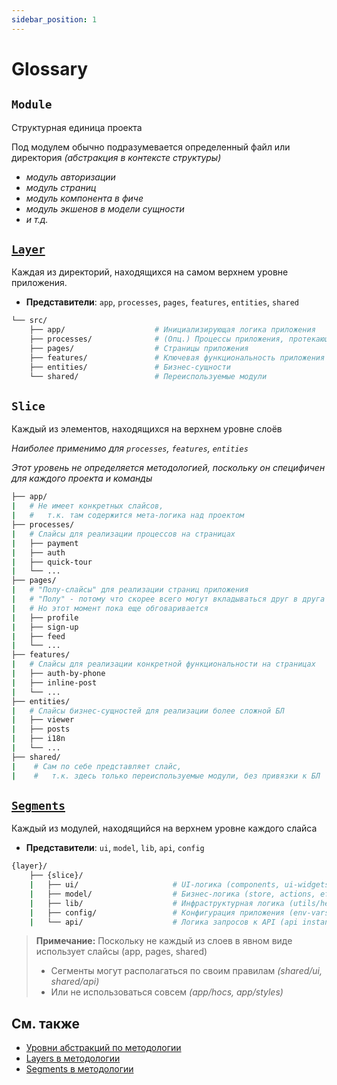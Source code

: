 ```yaml
---
sidebar_position: 1
---
```


# Glossary

## `Module`

Структурная единица проекта

Под модулем обычно подразумевается определенный файл или директория *(абстракция в контексте структуры)*

- *модуль авторизации*
- *модуль страниц*
- *модуль компонента в фиче*
- *модуль экшенов в модели сущности*
- *и т.д.*

## [`Layer`][refs-layers]

Каждая из директорий, находящихся на самом верхнем уровне приложения.

- **Представители**: `app`, `processes`, `pages`, `features`, `entities`, `shared`

```sh
└── src/
    ├── app/                    # Инициализирующая логика приложения
    ├── processes/              # (Опц.) Процессы приложения, протекающие над страницами
    ├── pages/                  # Страницы приложения
    ├── features/               # Ключевая функциональность приложения
    ├── entities/               # Бизнес-сущности
    └── shared/                 # Переиспользуемые модули
```

## `Slice`

Каждый из элементов, находящихся на верхнем уровне слоёв

*Наиболее применимо для `processes`, `features`, `entities`*

*Этот уровень не определяется методологией, поскольку он специфичен для каждого проекта и команды*

```sh
├── app/
|   # Не имеет конкретных слайсов, 
|   #   т.к. там содержится мета-логика над проектом
├── processes/
|   # Слайсы для реализации процессов на страницах
|   ├── payment
|   ├── auth
|   ├── quick-tour
|   └── ...
├── pages/
|   # "Полу-слайсы" для реализации страниц приложения
|   # "Полу" - потому что скорее всего могут вкладываться друг в друга
|   # Но этот момент пока еще обговаривается
|   ├── profile
|   ├── sign-up
|   ├── feed
|   └── ...
├── features/
|   # Слайсы для реализации конкретной функциональности на страницах
|   ├── auth-by-phone
|   ├── inline-post
|   └── ...
├── entities/
|   # Слайсы бизнес-сущностей для реализации более сложной БЛ
|   ├── viewer
|   ├── posts
|   ├── i18n
|   └── ...
├── shared/
|    # Сам по себе представляет слайс, 
|    #   т.к. здесь только переиспользуемые модули, без привязки к БЛ
```

## [`Segments`][refs-segments]

Каждый из модулей, находящийся на верхнем уровне каждого слайса

- **Представители**: `ui`, `model`, `lib`, `api`, `config`

```sh
{layer}/
    ├── {slice}/
    |   ├── ui/                     # UI-логика (components, ui-widgets, ...)
    |   ├── model/                  # Бизнес-логика (store, actions, effects, reducers, ...)
    |   ├── lib/                    # Инфраструктурная логика (utils/helpers)
    |   ├── config/                 # Конфигурация приложения (env-vars, ...)
    |   └── api/                    # Логика запросов к API (api instances, requests, ...)
```

> **Примечание:** Поскольку не каждый из слоев в явном виде использует слайсы (app, pages, shared)
>
> - Сегменты могут располагаться по своим правилам *(shared/ui, shared/api)*
> - Или не использоваться совсем *(app/hocs, app/styles)*

## См. также

- [Уровни абстракций по методологии][refs-splitting]
- [Layers в методологии][refs-layers]
- [Segments в методологии][refs-segments]

[refs-splitting]: /docs/concepts/app-splitting
[refs-layers]: /docs/reference/layers
[refs-segments]: /docs/reference/segments
